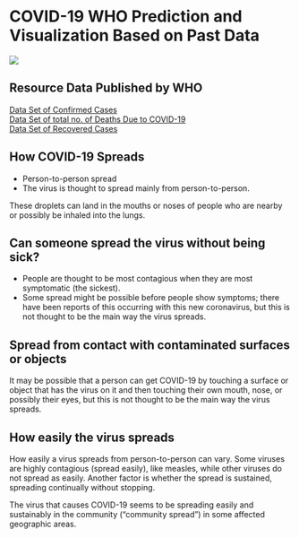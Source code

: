 <html>
<h1>COVID-19 WHO Prediction and Visualization Based on Past Data</h1>
  <img src="https://www.cdc.gov/media/dpk/diseases-and-conditions/coronavirus/images/outbreak-coronavirus-world-1024x506px.jpg">
 <h2>Resource Data Published by WHO</h2>
  <a href='https://raw.githubusercontent.com/CSSEGISandData/COVID-19/master/csse_covid_19_data/csse_covid_19_time_series/time_series_19-covid-Confirmed.csv'>Data Set of Confirmed Cases</a>
  </br>
  <a href='https://raw.githubusercontent.com/CSSEGISandData/COVID-19/master/csse_covid_19_data/csse_covid_19_time_series/time_series_19-covid-Deaths.csv''>Data Set of total no. of Deaths Due to COVID-19</a>
  </br>
   <a href=''https://raw.githubusercontent.com/CSSEGISandData/COVID-19/master/csse_covid_19_data/csse_covid_19_time_series/time_series_19-covid-Recovered.csv''>Data Set of Recovered Cases</a>
   </br>
 <h2>How COVID-19  Spreads</h2>
<ul>
<li>Person-to-person spread</li>
<li>The virus is thought to spread mainly from person-to-person.</li>
  </ul>
<p>These droplets can land in the mouths or noses of people who are nearby or possibly be inhaled into the lungs.</p>
<h2>Can someone spread the virus without being sick?</h2>
  <ul>
    <li>People are thought to be most contagious when they are most symptomatic (the sickest).</li>
    <li>Some spread might be possible before people show symptoms; there have been reports of this occurring with this new coronavirus, but this is not thought to be the main way the virus spreads.</li>
    </ul>
  <h2>Spread from contact with contaminated surfaces or objects</h2>
  <p>It may be possible that a person can get COVID-19 by touching a surface or object that has the virus on it and then touching their own mouth, nose, or possibly their eyes, but this is not thought to be the main way the virus spreads.</p>
  <h2>How easily the virus spreads</h2>
  <p> How easily a virus spreads from person-to-person can vary. Some viruses are highly contagious (spread easily), like measles, while other viruses do not spread as easily. Another factor is whether the spread is sustained, spreading continually without stopping.

The virus that causes COVID-19 seems to be spreading easily and sustainably in the community (“community spread”) in some affected geographic areas.</p>

